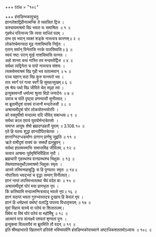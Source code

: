 +++
title = "१०८"

+++
हंसडिम्भकावूचतुः  
ज्ञानलेशाद्विहीनात्मन्किं ते व्यवसितं द्विज ।  
कश्चायमाश्रमो विप्र भवता यः समाश्रितः ॥ १ ॥  
गृहमेधं परित्यज्य किं त्वया साधितं पदम् ।  
दम्भ एव भवान् व्यक्तं शङ्के नास्त्यत्र कारणम्॥ २ ॥  
लोकांश्चेमान्सदा मूढ नाशयिष्यसि निर्वृतः ।  
एतान् सर्वान् विनेतासि नरके पातयिष्यसि॥ ३ ॥  
स्वयं नष्टः परान् मूर्ख नाशयिष्यसि यत्नतः ।  
अहो शान्ता कथं नास्ति तव मन्दमतेर्द्विज ॥ ४ ॥  
सर्वथा त्वद्विनेता च पापो नास्त्यत्र संशयः ।  
त्यक्त्वेममाश्रमं विप्र गृही भव यतात्मवान् ॥ ५ ॥  
पञ्च यज्ञान् सदा विप्र कुरु यत्नपरो भव ।  
ततः स्वर्गं परं गत्वा स्वर्गे हि सुमहत्सुखम्॥ ६ ॥  
एष श्रेयः पथो विप्र जीविते चेत् स्पृहा तव ।  
इत्युक्तवन्तौ धर्मात्मा श्रुत्वा विप्रो जनार्दनः ॥ ७ ॥  
उवाच च यतिं दृष्ट्वा प्रणम्यासौ सुनीतवत् ।  
मा ब्रूतामीदृशं वाक्यं राजानौ मन्दतेजसौ ॥ ८ ॥  
अश्राव्यमीदृशं घोरं लोकयोरुभयोरपि ।  
को वक्तुमीशो मन्दात्मा यदि जीवेत् सबान्धवः॥ ९ ॥  
सर्वथा काल एवायं युवयोर्मन्दचेतसोः ।  
समाप्त आयुषः शेषो ब्रह्मदण्डहतौ युवाम् ॥ 3.108.१० ॥  
एते हि यतयः शुद्धा ज्ञानदीपितचेतसः ।  
ज्ञानाग्निदग्धकर्माणः प्राणान् प्राणेषु जुह्वति ॥ ११ ॥  
ऋते वामीदृशं वाक्यं कः समर्थो ह्यनुब्रुवन् ।  
सर्वथा ज्ञातमस्माभिः समाप्तमिह जीवितम् ॥ १२ ॥  
चत्वार आश्रमाः पूर्वमृषिभिर्विहिता नृपौ ।  
ब्रह्मचारी गृहस्थश्च वानप्रस्थश्च भिक्षुकः ॥ १३ ॥  
तेषामग्रश्चतुर्थोऽयमाश्रमो भिक्षुकः स्मृतः ।  
आस्ते तस्मिन्महाबुद्धिः स हि पुण्यतरः स्मृतः ॥ १४॥  
नोपासिता भवद्भ्यां च वृद्धाः सम्यग् विनीतवत्।  
ज्ञानं नाप्तं तपस्विभ्यस्तथा चैवं वदेत कः ॥ १५ ॥  
अश्राव्यमीदृशं घोरं मया प्राणभृता नृप ।  
किं करिष्यामि मन्दात्मन्मित्रत्वाद् भवतो नृप॥ १६ ॥  
ज्ञानं यदाप्तं भवता गुरुभ्यस्तदत्र दुःखाय हि केवलं नृप ।  
ज्ञानं हि धर्मप्रभवं यथेष्टं वलाद्धि पापस्य विधातृरूपम् ॥ १७ ॥  
युवां विहाय यास्ये वा पतेयं वा शिलातलम्।  
पिबेयं वा विषं घोरं पतेयं वा महोर्मिषु ॥ १८ ॥  
आत्मानं वात्र संत्यक्ष्ये पश्यतां शृण्वतां पुनः ।  
इत्युक्त्वा विललापैवं मा ब्रूतमिति तौ वदन् ॥ १९ ॥  
इति श्रीमहाभारते खिलभागे हरिवंशे भविष्यपर्वणि हंसडिम्भकोपाख्याने अष्टाधिकशततमोऽध्यायः ॥ १०८ ॥